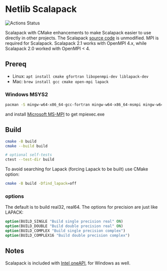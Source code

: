 # Netlib Scalapack

![Actions Status](https://github.com/scivision/scalapack/workflows/ci/badge.svg)

Scalapack with CMake enhancements to make Scalapack easier to use directly in other projects.
The Scalapack
[source code](http://www.netlib.org/scalapack/)
is unmodified.
MPI is required for Scalapack.
Scalapack 2.1 works with OpenMPI 4.x, while Scalapack 2.0 worked with OpenMPI &lt; 4.

## Prereq

* Linux: `apt install cmake gfortran libopenmpi-dev liblapack-dev`
* Mac: `brew install gcc cmake open-mpi lapack`

### Windows MSYS2

```sh
pacman -S mingw-w64-x86_64-gcc-fortran mingw-w64-x86_64-msmpi mingw-w64-x86_64-lapack
```

and install
[Microsoft MS-MPI](https://docs.microsoft.com/en-us/message-passing-interface/microsoft-mpi-release-notes)
to get mpiexec.exe

## Build

```sh
cmake -B build
cmake --build build

# optional self-tests
ctest --test-dir build
```

To avoid searching for Lapack (forcing Lapack to be built) use CMake option:

```sh
cmake -B build -Dfind_lapack=off
```

### options

The default is to build real32, real64.
The options for precision are just like LAPACK:

```cmake
option(BUILD_SINGLE "Build single precision real" ON)
option(BUILD_DOUBLE "Build double precision real" ON)
option(BUILD_COMPLEX "Build single precision complex")
option(BUILD_COMPLEX16 "Build double precision complex")
```

## Notes

Scalapack is included with
[Intel oneAPI](https://software.intel.com/content/www/us/en/develop/articles/free-intel-software-developer-tools.html),
for Windows as well.
